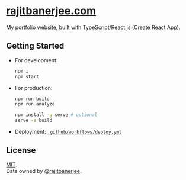 # [rajitbanerjee.com](https://rajitbanerjee.com)

My portfolio website, built with TypeScript/React.js (Create React App).

## Getting Started

-   For development:
    ```bash
    npm i
    npm start
    ```
-   For production:

    ```bash
    npm run build
    npm run analyze

    npm install -g serve # optional
    serve -s build
    ```

-   Deployment: [`.github/workflows/deploy.yml`](./.github/workflows/deploy.yml)

## License

[MIT](./LICENSE).<br/>
Data owned by [@rajitbanerjee](https://github.com/rajitbanerjee).
